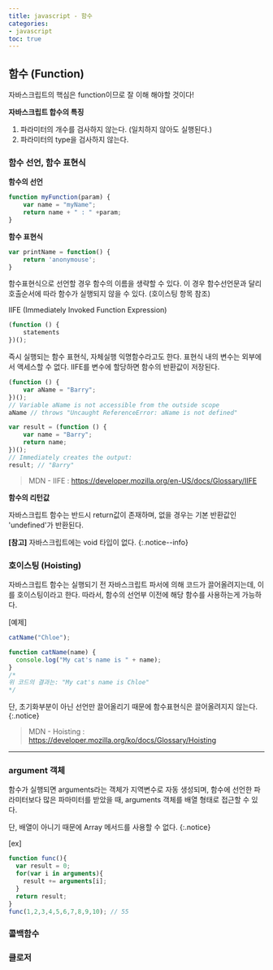 ```yaml
---
title: javascript - 함수
categories:
- javascript
toc: true
---
```


## 함수 (Function)

자바스크립트의 핵심은 function이므로 잘 이해 해야할 것이다!

**자바스크립트 합수의 특징**

1. 파라미터의 개수를 검사하지 않는다. (일치하지 않아도 실행된다.)
2. 파라미터의 type을 검사하지 않는다.


### 함수 선언, 함수 표현식

**함수의 선언**

```js
function myFunction(param) {
    var name = "myName";
    return name + " : " +param;
}
```

**함수 표현식**

```js
var printName = function() {
    return 'anonymouse';
}
```

함수표현식으로 선언할 경우 함수의 이름을 생략할 수 있다.
이 경우 함수선언문과 달리 호출순서에 따라 함수가 실행되지 않을 수 있다.
(호이스팅 항목 참조)


IIFE (Immediately Invoked Function Expression)

```js
(function () {
    statements
})();

```

즉시 실행되는 함수 표현식, 자체실행 익명함수라고도 한다.
표현식 내의 변수는 외부에서 액세스할 수 없다. IIFE를 변수에 할당하면 함수의 반환값이 저장된다.

```js
(function () {
    var aName = "Barry";
})();
// Variable aName is not accessible from the outside scope
aName // throws "Uncaught ReferenceError: aName is not defined"

```

```js
var result = (function () {
    var name = "Barry";
    return name;
})();
// Immediately creates the output:
result; // "Barry"

```

> MDN - IIFE
> : <https://developer.mozilla.org/en-US/docs/Glossary/IIFE>




**함수의 리턴값**

자바스크립트 함수는 반드시 return값이 존재하며,
없을 경우는 기본 반환값인 'undefined'가 반환된다.

__[참고]__ 자바스크립트에는 void 타입이 없다.
{:.notice--info}

### 호이스팅 (Hoisting)

자바스크립트 함수는 실행되기 전 자바스크립트 파서에 의해 코드가 끌어올려지는데,
이를 호이스팅이라고 한다. 따라서, 함수의 선언부 이전에 해당 함수를 사용하는게 가능하다.

[예제]

```js
catName("Chloe");

function catName(name) {
  console.log("My cat's name is " + name);
}
/*
위 코드의 결과는: "My cat's name is Chloe"
*/
```

단, 초기화부분이 아닌 선언만 끌어올리기 때문에 함수표현식은 끌어올려지지 않는다.
{:.notice}

>MDN - Hoisting
> : <https://developer.mozilla.org/ko/docs/Glossary/Hoisting>


- - -

### argument 객체

함수가 실행되면 arguments라는 객체가 지역변수로 자동 생성되며,
함수에 선언한 파라미터보다 많은 파마미터를 받았을 때, arguments 객체를 배열 형태로 접근할 수 있다.

단, 배열이 아니기 때문에 Array 메서드를 사용할 수 없다.
{:.notice}

[ex]
```js
function func(){
  var result = 0;
  for(var i in arguments){
    result += arguments[i];
  }
  return result;
}
func(1,2,3,4,5,6,7,8,9,10); // 55
```

### 콜백함수

### 클로저
